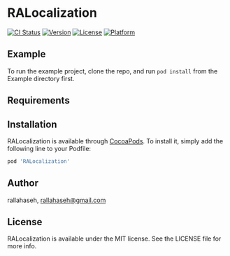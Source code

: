 # RALocalization

[![CI Status](http://img.shields.io/travis/rallahaseh/RALocalization.svg?style=flat)](https://travis-ci.org/rallahaseh/RALocalization)
[![Version](https://img.shields.io/cocoapods/v/RALocalization.svg?style=flat)](http://cocoapods.org/pods/RALocalization)
[![License](https://img.shields.io/cocoapods/l/RALocalization.svg?style=flat)](http://cocoapods.org/pods/RALocalization)
[![Platform](https://img.shields.io/cocoapods/p/RALocalization.svg?style=flat)](http://cocoapods.org/pods/RALocalization)

## Example

To run the example project, clone the repo, and run `pod install` from the Example directory first.

## Requirements

## Installation

RALocalization is available through [CocoaPods](http://cocoapods.org). To install
it, simply add the following line to your Podfile:

```ruby
pod 'RALocalization'
```

## Author

rallahaseh, rallahaseh@gmail.com

## License

RALocalization is available under the MIT license. See the LICENSE file for more info.

